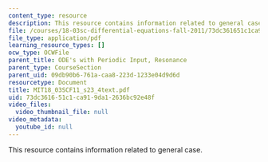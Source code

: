```yaml
---
content_type: resource
description: This resource contains information related to general case.
file: /courses/18-03sc-differential-equations-fall-2011/73dc361651c1ca919da12636bc92e48f_MIT18_03SCF11_s23_4text.pdf
file_type: application/pdf
learning_resource_types: []
ocw_type: OCWFile
parent_title: ODE's with Periodic Input, Resonance
parent_type: CourseSection
parent_uid: 09db90b6-761a-caa8-223d-1233e04d9d6d
resourcetype: Document
title: MIT18_03SCF11_s23_4text.pdf
uid: 73dc3616-51c1-ca91-9da1-2636bc92e48f
video_files:
  video_thumbnail_file: null
video_metadata:
  youtube_id: null
---
```

This resource contains information related to general case.

